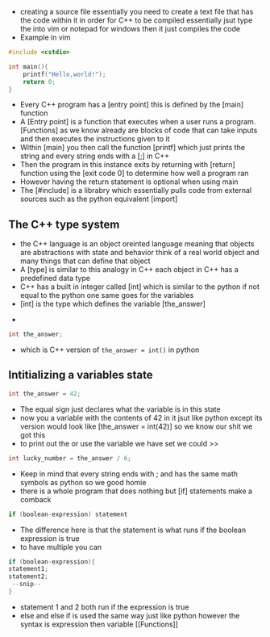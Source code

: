  * creating a source file essentially you need to create a text file that has the code within it in order for C++ to be compiled essentially jsut type the into vim or notepad for windows then it just compiles the code
* Example in vim
```C++
#include <cstdio>

int main(){
	printf("Hello,world!");
	return 0;
}
```

- Every C++ program has a [entry point] this is defined by the [main] function
- A [Entry point] is a function that executes when a user runs a program. [Functions] as we know already are blocks of code that can take inputs and then executes the instructions  given to it
- Within [main] you then call the function [printf] which just prints the string and every string ends with a [;] in C++ 
- Then the program in this instance exits by returning with [return] function using the [exit code 0] to determine how well a program ran
- However having the return statement is optional when using main
- The [#include] is a librabry which essentially pulls code from external sources such as the python equivalent [import]

## The C++ type system 
-  the C++ language is an object oreinted language meaning that objects are abstractions with state and behavior think of a real world object and many things that can define that object 
- A [type] is similar to this analogy in C++ each object in C++ has a predefined data type
- C++ has a built in integer called [int] which is similar to the python if not equal to the python one same goes for the variables 
- [int] is the type which defines the variable [the_answer]
- ```
```C++
int the_answer;
```

- which is C++ version of `the_answer = int()` in python 

## Intitializing a variables state

```C++
int the_answer = 42;
```
- The equal sign just declares what the variable is in this state
- now you a variable with the contents of 42 in it jsut like python except its version would look like [the_answer = int(42)] so we know our shit we got this
- to print out the or use the variable we have set we could >>
```C++
int lucky_number = the_answer / 6;
```
- Keep in mind that every string ends with ; and has the same math symbols as python so we good homie
- there is a whole program that does nothing but [if] statements make a comback
```C++
if (boolean-expression) statement
```

- The difference here is that the statement is what runs if the boolean expression is true  
- to have multiple you can 
```C++
if (boolean-expression){
statement1;
statement2;
 --snip--
}
```
- statement 1 and 2 both run if the expression is true 
- else and else if is used the same way just like python however the syntax is expression then variable 
[[Functions]]